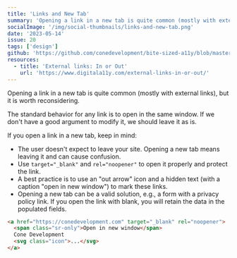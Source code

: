 ```yaml
---
title: 'Links and New Tab'
summary: 'Opening a link in a new tab is quite common (mostly with external links), but it is worth reconsidering.'
socialImage: '/img/social-thumbnails/links-and-new-tab.png'
date: '2023-05-14'
issue: 20
tags: ['design']
github: 'https://github.com/conedevelopment/bite-sized-a11y/blob/master/src/posts/links-and-new-tab.md'
resources:
  - title: 'External links: In or Out'
    url: 'https://www.digitala11y.com/external-links-in-or-out/'
---
```


Opening a link in a new tab is quite common (mostly with external links), but it is worth reconsidering.

The standard behavior for any link is to open in the same window. If we don't have a good argument to modify it, we should leave it as is.

If you open a link in a new tab, keep in mind:

- The user doesn't expect to leave your site. Opening a new tab means leaving it and can cause confusion.
- Use `target="_blank"` and `rel="noopener"` to open it properly and protect the link.
- A best practice is to use an "out arrow" icon and a hidden text (with a caption "open in new window") to mark these links.
- Opening a new tab can be a valid solution, e.g., a form with a privacy policy link. If you open the link with blank, you will retain the data in the populated fields.

```html
<a href="https://conedevelopment.com" target="_blank" rel="noopener">
  <span class="sr-only">Open in new window</span>
  Cone Development
  <svg class="icon">...</svg>
</a>
```
